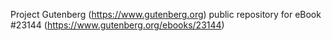 Project Gutenberg (https://www.gutenberg.org) public repository for eBook #23144 (https://www.gutenberg.org/ebooks/23144)
